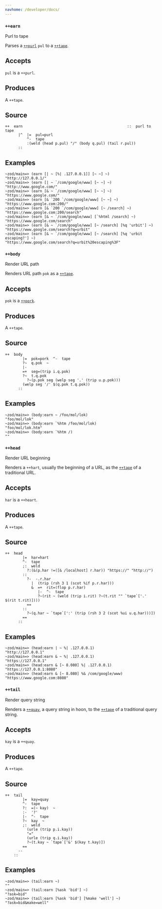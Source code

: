 ```yaml
---
navhome: /developer/docs/
---
```



### `++earn`

Purl to tape

Parses a [`++purl`]() `pul` to a [`++tape`]().

Accepts
-------

`pul` is a `++purl`.

Produces
--------

A `++tape`.

Source
------

    ++  earn                                                ::  purl to tape
          |^  |=  pul=purl
              ^-  tape
              :(weld (head p.pul) "/" (body q.pul) (tail r.pul))
          ::

Examples
--------

    ~zod/main=> (earn [| ~ [%| .127.0.0.1]] [~ ~] ~)
    "http://127.0.0.1/"
    ~zod/main=> (earn [| ~ `/com/google/www] [~ ~] ~)
    "http://www.google.com/"
    ~zod/main=> (earn [& ~ `/com/google/www] [~ ~] ~)
    "https://www.google.com/"
    ~zod/main=> (earn [& `200 `/com/google/www] [~ ~] ~)
    "https://www.google.com:200/"
    ~zod/main=> (earn [& `200 `/com/google/www] [~ /search] ~)
    "https://www.google.com:200/search"
    ~zod/main=> (earn [& ~ `/com/google/www] [`%html /search] ~)
    "https://www.google.com/search"
    ~zod/main=> (earn [& ~ `/com/google/www] [~ /search] [%q 'urbit'] ~)
    "https://www.google.com/search?q=urbit"
    ~zod/main=> (earn [& ~ `/com/google/www] [~ /search] [%q 'urbit escaping?'] ~)
    "https://www.google.com/search?q=urbit%20escaping%3F"

### `++body`

Render URL path

Renders URL path `pok` as a [`++tape`]().

Accepts
-------

`pok` is a [`++pork`]().

Produces
--------

A `++tape`.

Source
------

    ++  body
            |=  pok=pork  ^-  tape
            ?~  q.pok  ~
            |-
            =+  seg=(trip i.q.pok)
            ?~  t.q.pok
              ?~(p.pok seg (welp seg '.' (trip u.p.pok)))
            (welp seg '/' $(q.pok t.q.pok))
          ::
          
Examples
--------

    ~zod/main=> (body:earn ~ /foo/mol/lok)
    "foo/mol/lok"
    ~zod/main=> (body:earn `%htm /foo/mol/lok)
    "foo/mol/lok.htm"
    ~zod/main=> (body:earn `%htm /)
    ""

### `++head`

Render URL beginning

Renders a `++hart`, usually the beginning of a URL, as the [`++tape`]()
of a traditional URL.

Accepts
-------

`har` is a `++heart`.

Produces
--------

A `++tape`.

Source
------

    ++  head
            |=  har=hart
            ^-  tape
            ;:  weld
              ?:(&(p.har !=([& /localhost] r.har)) "https://" "http://")
            ::
              ?-  -.r.har
                |  (trip (rsh 3 1 (scot %if p.r.har)))
                &  =+  rit=(flop p.r.har)
                   |-  ^-  tape
                   ?~(rit ~ (weld (trip i.rit) ?~(t.rit "" `tape`['.' $(rit t.rit)])))
              ==
            ::
              ?~(q.har ~ `tape`[':' (trip (rsh 3 2 (scot %ui u.q.har)))])
            ==
          ::

Examples
--------

    ~zod/main=> (head:earn | ~ %| .127.0.0.1)
    "http://127.0.0.1"
    ~zod/main=> (head:earn & ~ %| .127.0.0.1)
    "https://127.0.0.1"
    ~zod/main=> (head:earn & [~ 8.080] %| .127.0.0.1)
    "https://127.0.0.1:8080"
    ~zod/main=> (head:earn & [~ 8.080] %& /com/google/www)
    "https://www.google.com:8080"

### `++tail`

Render query string

Renders a [`++quay`](), a query string in hoon, to the [`++tape`]() of a
traditional query string.

Accepts
-------

`kay` is a `++quay`.

Produces
--------

A `++tape`.

Source
------

    ++  tail
            |=  kay=quay
            ^-  tape
            ?:  =(~ kay)  ~
            :-  '?'
            |-  ^-  tape
            ?~  kay  ~
            ;:  weld
              (urle (trip p.i.kay))
              "="
              (urle (trip q.i.kay))
              ?~(t.kay ~ `tape`['&' $(kay t.kay)])
            ==
          --
        ::

Examples
--------

    ~zod/main=> (tail:earn ~)
    ""
    ~zod/main=> (tail:earn [%ask 'bid'] ~)
    "?ask=bid"
    ~zod/main=> (tail:earn [%ask 'bid'] [%make 'well'] ~)
    "?ask=bid&make=well"


